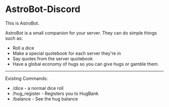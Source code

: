# AstroBot-Discord

This is AstroBot.

AstroBot is a small companion for your server. They can do simple things such as:

<ul>
    <li>Roll a dice</li>
    <li>Make a special quotebook for each server they're in</li>
    <li>Say quotes from the server quotebook</li>
    <li>Have a global economy of hugs so you can give hugs or gamble them.</li>
</ul>

<hr>

Existing Commands: 

<ul>
    <li>/dice - a normal dice roll</li>
    <li>/hug_register - Registers you to HugBank</li>
    <li>/balance - See the hug balance</li>
    
</ul>

